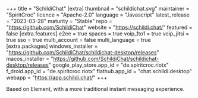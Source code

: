 +++
title = "SchildiChat"
[extra]
thumbnail = "schildichat.svg"
maintainer = "SpiritCroc"
licence = "Apache-2.0"
language = "Javascript"
latest_release = "2023-03-28"
maturity = "Stable"
repo = "https://github.com/SchildiChat"
website = "https://schildi.chat/"
featured = false
[extra.features]
e2ee = true
spaces = true
voip_1to1 = true
voip_jitsi = true
sso = true
multi_account = false
multi_language = true
[extra.packages]
windows_installer = "https://github.com/SchildiChat/schildichat-desktop/releases"
macos_installer = "https://github.com/SchildiChat/schildichat-desktop/releases"
google_play_store.app_id = "de.spiritcroc.riotx"
f_droid.app_id = "de.spiritcroc.riotx"
flathub.app_id = "chat.schildi.desktop"
webapp = "https://app.schildi.chat/"
+++

Based on Element, with a more traditional instant messaging experience.
